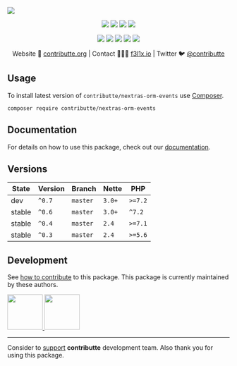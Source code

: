 ![](https://heatbadger.now.sh/github/readme/contributte/nextras-orm-events/)

<p align=center>
    <a href="https://github.com/contributte/nextras-orm-events/actions"><img src="https://badgen.net/github/checks/contributte/nextras-orm-events"></a>
    <a href="https://coveralls.io/r/contributte/nextras-orm-events"><img src="https://badgen.net/coveralls/c/github/contributte/nextras-orm-events"></a>
    <a href="https://packagist.org/packages/contributte/nextras-orm-events"><img src="https://badgen.net/packagist/dm/contributte/nextras-orm-events"></a>
    <a href="https://packagist.org/packages/contributte/nextras-orm-events"><img src="https://badgen.net/packagist/v/contributte/nextras-orm-events"></a>
</p>
<p align=center>
    <a href="https://packagist.org/packages/contributte/nextras-orm-events"><img src="https://badgen.net/packagist/php/contributte/nextras-orm-events"></a>
    <a href="https://github.com/contributte/nextras-orm-events"><img src="https://badgen.net/github/license/contributte/nextras-orm-events"></a>
    <a href="https://bit.ly/ctteg"><img src="https://badgen.net/badge/support/gitter/cyan"></a>
    <a href="https://bit.ly/cttfo"><img src="https://badgen.net/badge/support/forum/yellow"></a>
    <a href="https://contributte.org/partners.html"><img src="https://badgen.net/badge/sponsor/donations/F96854"></a>
</p>

<p align=center>
    Website 🚀 <a href="https://contributte.org">contributte.org</a> | Contact 👨🏻‍💻 <a href="https://f3l1x.io">f3l1x.io</a> | Twitter 🐦 <a href="https://twitter.com/contributte">@contributte</a>
</p>

## Usage

To install latest version of `contributte/nextras-orm-events` use [Composer](https://getcomposer.com).

```
composer require contributte/nextras-orm-events
```

## Documentation

For details on how to use this package, check out our [documentation](.docs).

## Versions

|  State   | Version    |  Branch      | Nette    |  PHP     |
|----------|------------|--------------|----------|----------|
|  dev     |  `^0.7`    |  `master`    |  `3.0+`  |  `>=7.2` |
|  stable  |  `^0.6`    |  `master`    |  `3.0+`  |  `^7.2` |
|  stable  |  `^0.4`    |  `master`    |  `2.4`   |  `>=7.1` |
|  stable  |  `^0.3`    |  `master`    |  `2.4`   |  `>=5.6` |

## Development

See [how to contribute](https://contributte.org) to this package. This package is currently maintained by these authors.

<a href="https://github.com/f3l1x">
    <img width="80" height="80" src="https://avatars.githubusercontent.com/f3l1x">
</a>
<a href="https://github.com/mabar">
    <img width="80" height="80" src="https://avatars.githubusercontent.com/mabar">
</a>

-----

Consider to [support](https://contributte.org/partners) **contributte** development team.
Also thank you for using this package.
